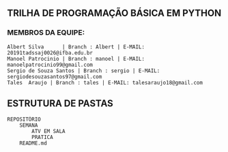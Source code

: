 ## TRILHA DE PROGRAMAÇÃO BÁSICA EM PYTHON

### MEMBROS DA EQUIPE:
    Albert Silva      | Branch : Albert | E-MAIL: 20191tadssaj0026@ifba.edu.br
    Manoel Patrocinio | Branch : manoel | E-MAIL: manoelpatrocinio99@gmail.com
    Sergio de Souza Santos | Branch : sergio | E-MAIL: sergiodesouzasantos97@gmail.com
    Tales  Araujo | Branch : tales | E-MAIL: talesaraujo18@gmail.com

## ESTRUTURA DE PASTAS
    REPOSITÓRIO
        SEMANA
            ATV EM SALA
            PRATICA
        README.md
